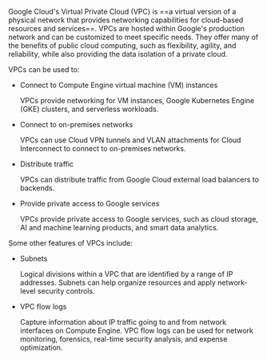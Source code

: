 

Google Cloud's Virtual Private Cloud (VPC) is ==a virtual version of a physical network that provides networking capabilities for cloud-based resources and services==. VPCs are hosted within Google's production network and can be customized to meet specific needs. They offer many of the benefits of public cloud computing, such as flexibility, agility, and reliability, while also providing the data isolation of a private cloud. 

VPCs can be used to: 

- Connect to Compute Engine virtual machine (VM) instances
    
    VPCs provide networking for VM instances, Google Kubernetes Engine (GKE) clusters, and serverless workloads. 
    
- Connect to on-premises networks
    
    VPCs can use Cloud VPN tunnels and VLAN attachments for Cloud Interconnect to connect to on-premises networks. 
    
- Distribute traffic
    
    VPCs can distribute traffic from Google Cloud external load balancers to backends. 
    
- Provide private access to Google services
    
    VPCs provide private access to Google services, such as cloud storage, AI and machine learning products, and smart data analytics. 
    

Some other features of VPCs include: 

- Subnets
    
    Logical divisions within a VPC that are identified by a range of IP addresses. Subnets can help organize resources and apply network-level security controls. 
    
- VPC flow logs
    
    Capture information about IP traffic going to and from network interfaces on Compute Engine. VPC flow logs can be used for network monitoring, forensics, real-time security analysis, and expense optimization.